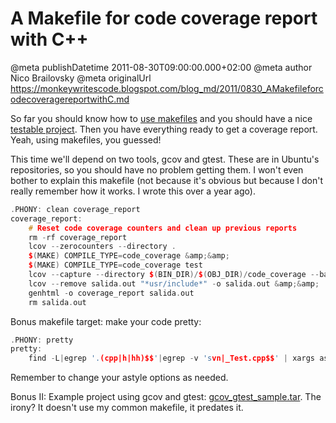 # A Makefile for code coverage report with C++

@meta publishDatetime 2011-08-30T09:00:00.000+02:00
@meta author Nico Brailovsky
@meta originalUrl https://monkeywritescode.blogspot.com/blog_md/2011/0830_AMakefileforcodecoveragereportwithC.md

So far you should know how to [use makefiles](/blog_md/2011/0822_AMakefileforTDDwithC.md) and you should have a nice [testable project](/blog_md/2011/0830_AMakefileforcodecoveragereportwithC.md). Then you have everything ready to get a coverage report. Yeah, using makefiles, you guessed!

This time we'll depend on two tools, gcov and gtest. These are in Ubuntu's repositories, so you should have no problem getting them. I won't even bother to explain this makefile (not because it's obvious but because I don't really remember how it works. I wrote this over a year ago).

```c++
.PHONY: clean coverage_report
coverage_report:
	# Reset code coverage counters and clean up previous reports
	rm -rf coverage_report
	lcov --zerocounters --directory .
	$(MAKE) COMPILE_TYPE=code_coverage &amp;&amp;
	$(MAKE) COMPILE_TYPE=code_coverage test
	lcov --capture --directory $(BIN_DIR)/$(OBJ_DIR)/code_coverage --base-directory . -o salida.out &amp;&amp;
	lcov --remove salida.out "*usr/include*" -o salida.out &amp;&amp;
	genhtml -o coverage_report salida.out
	rm salida.out
```

Bonus makefile target: make your code pretty:

```c++
.PHONY: pretty
pretty:
	find -L|egrep '.(cpp|h|hh)$$'|egrep -v 'svn|_Test.cpp$$' | xargs astyle --options=none
```

Remember to change your astyle options as needed.

Bonus II: Example project using gcov and gtest: [gcov\_gtest\_sample.tar](https://example.net/brokenlink/2010/08/gcov_gtest_sample.tar.gz). The irony? It doesn't use my common makefile, it predates it.

